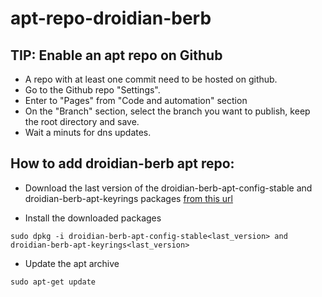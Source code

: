 # apt-repo-droidian-berb

## TIP: Enable an apt repo on Github
- A repo with at least one commit need to be hosted on github.
- Go to the Github repo "Settings".
- Enter to "Pages" from "Code and automation" section
- On the "Branch" section, select the branch you want to publish, keep the root directory and save.
- Wait a minuts for dns updates.

## How to add droidian-berb apt repo:
* Download the last version of the droidian-berb-apt-config-stable and droidian-berb-apt-keyrings packages [from this url](https://github.com/droidian-berb/apt-repo-droidian-berb/tree/main/pool/stable/main/binary-all)

* Install the downloaded packages 
```
sudo dpkg -i droidian-berb-apt-config-stable<last_version> and droidian-berb-apt-keyrings<last_version>
```
* Update the apt archive
```
sudo apt-get update
```
